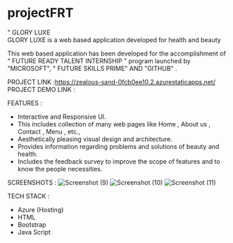 # projectFRT

" GLORY LUXE  
GLORY LUXE is a web based application developed for health and beauty

This web based application has been developed for the accomplishment of " FUTURE READY TALENT INTERNSHIP " program launched by "MICROSOFT", " FUTURE SKILLS PRIME" AND "GITHUB" .

PROJECT LINK :https://zealous-sand-0fcb0ee10.2.azurestaticapps.net/
PROJECT DEMO LINK :

FEATURES : 

- Interactive and Responsive UI.
- This includes collection  of many web pages like Home , About us , Contact , Menu , etc.,
- Aesthetically pleasing visual design and architecture.
- Provides information regarding problems and solutions of beauty and health.
- Includes the feedback survey to improve the scope of features and to know the people necessities.

SCREENSHOTS :
![Screenshot (9)](https://user-images.githubusercontent.com/117507570/203066538-d14de0b3-eb17-4f29-945f-defcce7cde61.png)
![Screenshot (10)](https://user-images.githubusercontent.com/117507570/203066607-9e105b93-b01c-45f7-9529-883479393cdf.png)
![Screenshot (11)](https://user-images.githubusercontent.com/117507570/203066726-e69df9ab-8aa2-4d47-a1fd-69cb23019689.png)

TECH STACK :
- Azure (Hosting)
- HTML
- Bootstrap
- Java Script

